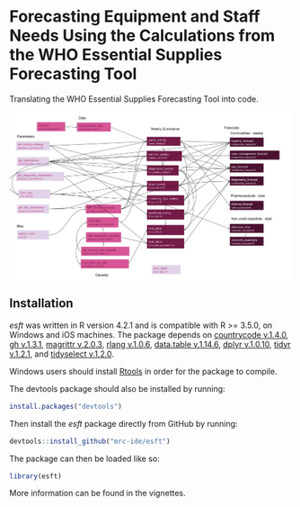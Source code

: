 # Forecasting Equipment and Staff Needs Using the Calculations from the WHO Essential Supplies Forecasting Tool

Translating the WHO Essential Supplies Forecasting Tool into code.

<img src="esft_dependency_diagram.jpg" align="center" style = "border: none; float: center;" width = "900px">

## Installation

<i>esft</i> was written in R version 4.2.1 and is compatible with R >= 3.5.0, on Windows and iOS machines. The package depends on [countrycode v.1.4.0](https://vincentarelbundock.github.io/countrycode/), [gh v.1.3.1](https://gh.r-lib.org/), [magrittr v.2.0.3](https://magrittr.tidyverse.org/), [rlang v.1.0.6](https://rlang.r-lib.org/), [data.table v.1.14.6](https://rdatatable.gitlab.io/data.table/), [dplyr v.1.0.10](https://dplyr.tidyverse.org/), [tidyr v.1.2.1](https://tidyr.tidyverse.org/), and [tidyselect v.1.2.0](https://tidyselect.r-lib.org/).

Windows users should install
[Rtools](https://cran.r-project.org/bin/windows/Rtools/) in order for the package to compile.

The devtools package should also be installed by running:

``` r
install.packages("devtools")
```

Then install the <i>esft</i> package directly from GitHub by running:

``` r
devtools::install_github("mrc-ide/esft")
```

The package can then be loaded like so:

``` r
library(esft)
```
More information can be found in the vignettes.
